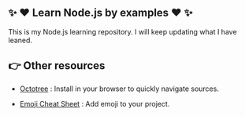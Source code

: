## :sparkles: :heart: Learn Node.js by examples :heart: :sparkles:

This is my Node.js learning repository.
I will keep updating what I have leaned.

## :point_right: Other resources

* [Octotree](https://github.com/buunguyen/octotree) : Install in your browser to quickly navigate sources.

* [Emoji Cheat Sheet](http://www.emoji-cheat-sheet.com/) : Add emoji to your project.
